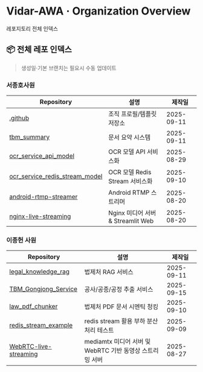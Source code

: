 # Vidar-AWA · Organization Overview

레포지토리 전체 인덱스

## 📦 전체 레포 인덱스
> 생성일·기본 브랜치는 필요시 수동 업데이트
> 
### 서종호사원
| Repository | 설명 | 제작일 |
|---|---|---|
| [.github](https://github.com/Vidar-AWA/.github) | 조직 프로필/템플릿 저장소 | 2025-09-11 |
| [tbm_summary](https://github.com/Vidar-AWA/tbm_summary) | 문서 요약 시스템 | 2025-09-11 |
| [ocr_service_api_model](https://github.com/Vidar-AWA/ocr_service_api_model) | OCR 모델 API 서비스화 | 2025-08-29 |
| [ocr_service_redis_stream_model](https://github.com/Vidar-AWA/ocr_service_redis_stream_model) | OCR 모델 Redis Stream 서비스화 | 2025-09-10 |
| [android-rtmp-streamer](https://github.com/Vidar-AWA/android-rtmp-streamer) | Android RTMP 스트리머 | 2025-08-20 |
| [nginx-live-streaming](https://github.com/Vidar-AWA/nginx-live-streaming) | Nginx 미디어 서버 & Streamlit Web | 2025-08-20 |

### 이종헌 사원
| Repository | 설명 | 제작일 |
|---|---|---|
| [legal_knowledge_rag](https://github.com/Vidar-AWA/Legal_Knowledge_RAG_Service) | 법제처 RAG 서비스  | 2025-09-11 |
| [TBM_Gongjong_Service](https://github.com/Vidar-AWA/TBM_Gongjong_Service) | 공사/공종/공정 추출 서비스  | 2025-09-15 |
| [law_pdf_chunker](https://github.com/Vidar-AWA/law_pdf_chunker) | 법제처 PDF 문서 시멘틱 청킹 | 2025-09-10 |
| [redis_stream_example](https://github.com/Vidar-AWA/redis_stream_example) | redis stream 활용 부하 분산 처리 테스트 | 2025-09-09 |
| [WebRTC-live-streaming](https://github.com/Vidar-AWA/WebRTC-live-streaming) | mediamtx 미디어 서버 및 WebRTC 기반 동영상 스트리밍 서버 | 2025-08-27 |


<!-- === END === -->
